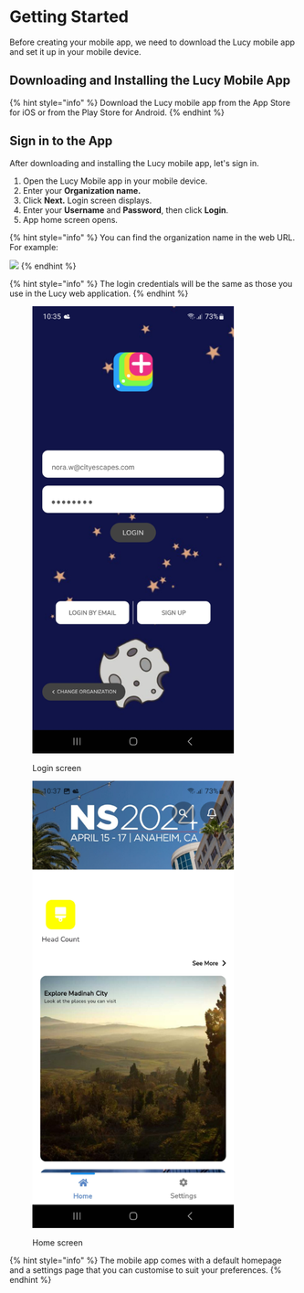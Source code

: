 # Getting Started

Before creating your mobile app, we need to download the Lucy mobile app and set it up in your mobile device.

## Downloading and Installing the Lucy Mobile App

{% hint style="info" %}
Download the Lucy mobile app from the App Store for iOS or from the Play Store for Android.
{% endhint %}

## Sign in to the App

After downloading and installing the Lucy mobile app, let's sign in.

1. Open the Lucy Mobile app in your mobile device.
2. Enter your **Organization name.**
3. Click **Next.** Login screen displays.
4. Enter your **Username** and **Password**, then click **Login**.
5. App home screen opens.



{% hint style="info" %}
You can find the organization name in the web URL. For example:

![](<../.gitbook/assets/organization name\_2.png>)
{% endhint %}

{% hint style="info" %}
The login credentials will be the same as those you use in the Lucy web application.
{% endhint %}

<figure><img src="../.gitbook/assets/Login screen_1.png" alt="" width="353"><figcaption><p>Login screen</p></figcaption></figure>

<figure><img src="../.gitbook/assets/Home screen_1.png" alt="" width="353"><figcaption><p>Home screen</p></figcaption></figure>

{% hint style="info" %}
The mobile app comes with a default homepage and a settings page that you can customise to suit your preferences.
{% endhint %}
